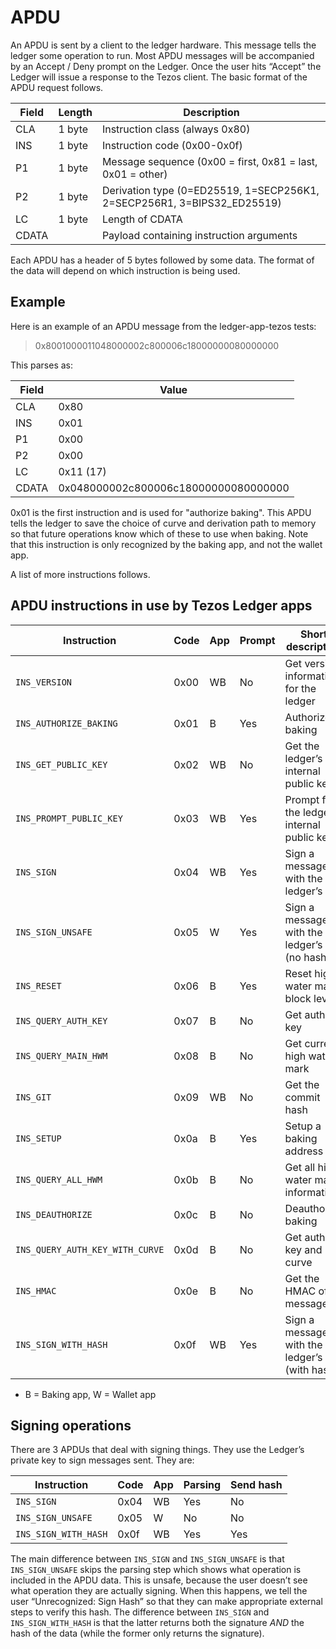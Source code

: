 # APDU

An APDU is sent by a client to the ledger hardware. This message tells
the ledger some operation to run. Most APDU messages will be
accompanied by an Accept / Deny prompt on the Ledger. Once the user
hits “Accept” the Ledger will issue a response to the Tezos client.
The basic format of the APDU request follows.

| Field | Length | Description                                                             |
|-------|--------|-------------------------------------------------------------------------|
| CLA   | 1 byte | Instruction class (always 0x80)                                         |
| INS   | 1 byte | Instruction code (0x00-0x0f)                                            |
| P1    | 1 byte | Message sequence (0x00 = first, 0x81 = last, 0x01 = other)              |
| P2    | 1 byte | Derivation type (0=ED25519, 1=SECP256K1, 2=SECP256R1, 3=BIPS32_ED25519) |
| LC    | 1 byte | Length of CDATA                                                         |
| CDATA | <LC>   | Payload containing instruction arguments                                |

Each APDU has a header of 5 bytes followed by some data. The format of
the data will depend on which instruction is being used.

## Example

Here is an example of an APDU message from the ledger-app-tezos tests:

> 0x8001000011048000002c800006c18000000080000000

This parses as:

| Field | Value                                |
|-------|--------------------------------------|
| CLA   | 0x80                                 |
| INS   | 0x01                                 |
| P1    | 0x00                                 |
| P2    | 0x00                                 |
| LC    | 0x11 (17)                            |
| CDATA | 0x048000002c800006c18000000080000000 |

0x01 is the first instruction and is used for "authorize baking". This
APDU tells the ledger to save the choice of curve and derivation path
to memory so that future operations know which of these to use when
baking. Note that this instruction is only recognized by the baking
app, and not the wallet app.

A list of more instructions follows.

## APDU instructions in use by Tezos Ledger apps

| Instruction                     | Code | App | Prompt | Short description                                |
|---------------------------------|------|-----|--------|--------------------------------------------------|
| `INS_VERSION`                   | 0x00 | WB  | No     | Get version information for the ledger           |
| `INS_AUTHORIZE_BAKING`          | 0x01 | B   | Yes    | Authorize baking                                 |
| `INS_GET_PUBLIC_KEY`            | 0x02 | WB  | No     | Get the ledger’s internal public key             |
| `INS_PROMPT_PUBLIC_KEY`         | 0x03 | WB  | Yes    | Prompt for the ledger’s internal public key      |
| `INS_SIGN`                      | 0x04 | WB  | Yes    | Sign a message with the ledger’s key             |
| `INS_SIGN_UNSAFE`               | 0x05 | W   | Yes    | Sign a message with the ledger’s key (no hash)   |
| `INS_RESET`                     | 0x06 | B   | Yes    | Reset high water mark block level                |
| `INS_QUERY_AUTH_KEY`            | 0x07 | B   | No     | Get auth key                                     |
| `INS_QUERY_MAIN_HWM`            | 0x08 | B   | No     | Get current high water mark                      |
| `INS_GIT`                       | 0x09 | WB  | No     | Get the commit hash                              |
| `INS_SETUP`                     | 0x0a | B   | Yes    | Setup a baking address                           |
| `INS_QUERY_ALL_HWM`             | 0x0b | B   | No     | Get all high water mark information              |
| `INS_DEAUTHORIZE`               | 0x0c | B   | No     | Deauthorize baking                               |
| `INS_QUERY_AUTH_KEY_WITH_CURVE` | 0x0d | B   | No     | Get auth key and curve                           |
| `INS_HMAC`                      | 0x0e | B   | No     | Get the HMAC of a message                        |
| `INS_SIGN_WITH_HASH`            | 0x0f | WB  | Yes    | Sign a message with the ledger’s key (with hash) |

- B = Baking app, W = Wallet app

## Signing operations

There are 3 APDUs that deal with signing things. They use the Ledger’s
private key to sign messages sent. They are:

| Instruction          | Code | App | Parsing | Send hash |
|----------------------|------|-----|---------|-----------|
| `INS_SIGN`           | 0x04 | WB  | Yes     | No        |
| `INS_SIGN_UNSAFE`    | 0x05 | W   | No      | No        |
| `INS_SIGN_WITH_HASH` | 0x0f | WB  | Yes     | Yes       |

The main difference between `INS_SIGN` and `INS_SIGN_UNSAFE` is that
`INS_SIGN_UNSAFE` skips the parsing step which shows what operation is
included in the APDU data. This is unsafe, because the user doesn’t
see what operation they are actually signing. When this happens, we
tell the user “Unrecognized: Sign Hash” so that they can make
appropriate external steps to verify this hash. The difference between
`INS_SIGN` and `INS_SIGN_WITH_HASH` is that the latter returns both the
signature *AND* the hash of the data (while the former only returns the signature).

